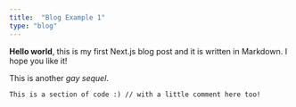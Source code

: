 ```yaml
---
title:  "Blog Example 1"
type: "blog"
---
```

**Hello world**, this is my first Next.js blog post and it is written in Markdown.
I hope you like it!

This is another *gay sequel*.

```
This is a section of code :) // with a little comment here too!
```